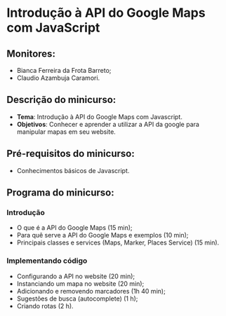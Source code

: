 # Introdução à API do Google Maps com JavaScript

## Monitores:
- Bianca Ferreira da Frota Barreto;
- Claudio Azambuja Caramori.


## Descrição do minicurso:
- **Tema**: 
	Introdução à API do Google Maps com Javascript.
- **Objetivos**: 
	Conhecer e aprender a utilizar a API da google para manipular mapas em seu website.


## Pré-requisitos do minicurso:
- Conhecimentos básicos de Javascript.


## Programa do minicurso:
### Introdução
- O que é a API do Google Maps (15 min);
- Para quê serve a API do Google Maps e exemplos (10 min);
- Principais classes e services (Maps, Marker, Places Service) (15 min).


### Implementando código
- Configurando a API no website (20 min);
- Instanciando um mapa no website (20 min);
- Adicionando e removendo marcadores (1h 40 min);
- Sugestões de busca (autocomplete) (1 h);
- Criando rotas (2 h).